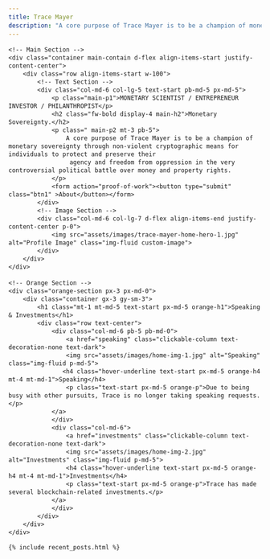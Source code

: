 ```yaml
---
title: Trace Mayer
description: "A core purpose of Trace Mayer is to be a champion of monetary sovereignty through non-violent cryptographic means."
---
```


<html>
<body>

    <!-- Main Section -->
    <div class="container main-contain d-flex align-items-start justify-content-center">
        <div class="row align-items-start w-100">
            <!-- Text Section -->
            <div class="col-md-6 col-lg-5 text-start pb-md-5 px-md-5">
                <p class="main-p1">MONETARY SCIENTIST / ENTREPRENEUR INVESTOR / PHILANTHROPIST</p>
                <h2 class="fw-bold display-4 main-h2">Monetary Sovereignty.</h2>
                <p class=" main-p2 mt-3 pb-5">
                    A core purpose of Trace Mayer is to be a champion of monetary sovereignty through non-violent cryptographic means for individuals to protect and preserve their
                     agency and freedom from oppression in the very controversial political battle over money and property rights.
                </p>
                <form action="proof-of-work"><button type="submit" class="btn1" >About</button></form>
            </div>
            <!-- Image Section -->
            <div class="col-md-6 col-lg-7 d-flex align-items-end justify-content-center p-0">
                <img src="assets/images/trace-mayer-home-hero-1.jpg" alt="Profile Image" class="img-fluid custom-image">
            </div>
        </div>
    </div>

    <!-- Orange Section -->
    <div class="orange-section px-3 px-md-0">
        <div class="container gx-3 gy-sm-3">
            <h1 class="mt-1 mt-md-5 text-start px-md-5 orange-h1">Speaking & Investments</h1>
            <div class="row text-center">
                <div class="col-md-6 pb-5 pb-md-0">
                    <a href="speaking" class="clickable-column text-decoration-none text-dark">
                    <img src="assets/images/home-img-1.jpg" alt="Speaking" class="img-fluid p-md-5">
                   <h4 class="hover-underline text-start px-md-5 orange-h4 mt-4 mt-md-1">Speaking</h4>
                    <p class="text-start px-md-5 orange-p">Due to being busy with other pursuits, Trace is no longer taking speaking requests.</p>
                </a>
                </div>
                <div class="col-md-6">
                    <a href="investments" class="clickable-column text-decoration-none text-dark">
                    <img src="assets/images/home-img-2.jpg" alt="Investments" class="img-fluid p-md-5">
                    <h4 class="hover-underline text-start px-md-5 orange-h4 mt-4 mt-md-1">Investments</h4>
                    <p class="text-start px-md-5 orange-p">Trace has made several blockchain-related investments.</p>
                </a>
                </div>
            </div>
        </div>
    </div>
   
   <!-- Recent Posts Section -->
	{% include recent_posts.html %}
</body>
</html>